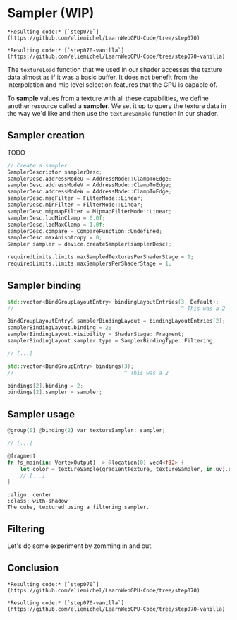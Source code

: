 Sampler (WIP)
=======

````{tab} With webgpu.hpp
*Resulting code:* [`step070`](https://github.com/eliemichel/LearnWebGPU-Code/tree/step070)
````

````{tab} Vanilla webgpu.h
*Resulting code:* [`step070-vanilla`](https://github.com/eliemichel/LearnWebGPU-Code/tree/step070-vanilla)
````

The `textureLoad` function that we used in our shader accesses the texture data almost as if it was a basic buffer. It does not benefit from the interpolation and mip level selection features that the GPU is capable of.

To **sample** values from a texture with all these capabilities, we define another resource called a **sampler**. We set it up to query the texture data in the way we'd like and then use the `textureSample` function in our shader.

Sampler creation
----------------

TODO

```C++
// Create a sampler
SamplerDescriptor samplerDesc;
samplerDesc.addressModeU = AddressMode::ClampToEdge;
samplerDesc.addressModeV = AddressMode::ClampToEdge;
samplerDesc.addressModeW = AddressMode::ClampToEdge;
samplerDesc.magFilter = FilterMode::Linear;
samplerDesc.minFilter = FilterMode::Linear;
samplerDesc.mipmapFilter = MipmapFilterMode::Linear;
samplerDesc.lodMinClamp = 0.0f;
samplerDesc.lodMaxClamp = 1.0f;
samplerDesc.compare = CompareFunction::Undefined;
samplerDesc.maxAnisotropy = 0;
Sampler sampler = device.createSampler(samplerDesc);
```

```C++
requiredLimits.limits.maxSampledTexturesPerShaderStage = 1;
requiredLimits.limits.maxSamplersPerShaderStage = 1;
```

Sampler binding
---------------

```C++
std::vector<BindGroupLayoutEntry> bindingLayoutEntries(3, Default);
//                                                     ^ This was a 2

BindGroupLayoutEntry& samplerBindingLayout = bindingLayoutEntries[2];
samplerBindingLayout.binding = 2;
samplerBindingLayout.visibility = ShaderStage::Fragment;
samplerBindingLayout.sampler.type = SamplerBindingType::Filtering;

// [...]

std::vector<BindGroupEntry> bindings(3);
//                                   ^ This was a 2

bindings[2].binding = 2;
bindings[2].sampler = sampler;
```

Sampler usage
-------------

```rust
@group(0) @binding(2) var textureSampler: sampler;

// [...]

@fragment
fn fs_main(in: VertexOutput) -> @location(0) vec4<f32> {
	let color = textureSample(gradientTexture, textureSampler, in.uv).rgb;
	// [...]
}
```

```{figure} /images/sampled-cube.png
:align: center
:class: with-shadow
The cube, textured using a filtering sampler.
```

Filtering
---------

Let's do some experiment by zomming in and out.

Conclusion
----------

````{tab} With webgpu.hpp
*Resulting code:* [`step070`](https://github.com/eliemichel/LearnWebGPU-Code/tree/step070)
````

````{tab} Vanilla webgpu.h
*Resulting code:* [`step070-vanilla`](https://github.com/eliemichel/LearnWebGPU-Code/tree/step070-vanilla)
````
